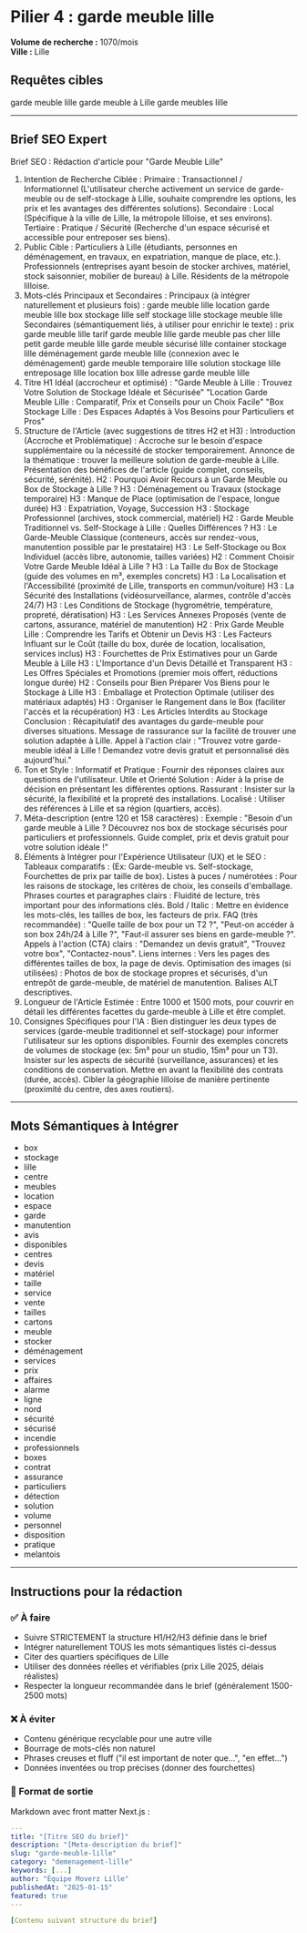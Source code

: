 # Pilier 4 : garde meuble lille

**Volume de recherche :** 1070/mois  
**Ville :** Lille

## Requêtes cibles

garde meuble lille
garde meuble à Lille
garde meubles lille

---

## Brief SEO Expert

Brief SEO : Rédaction d'article pour "Garde Meuble Lille"
1. Intention de Recherche Ciblée :
Primaire : Transactionnel / Informationnel (L'utilisateur cherche activement un service de garde-meuble ou de self-stockage à Lille, souhaite comprendre les options, les prix et les avantages des différentes solutions).
Secondaire : Local (Spécifique à la ville de Lille, la métropole lilloise, et ses environs).
Tertiaire : Pratique / Sécurité (Recherche d'un espace sécurisé et accessible pour entreposer ses biens).
2. Public Cible :
Particuliers à Lille (étudiants, personnes en déménagement, en travaux, en expatriation, manque de place, etc.).
Professionnels (entreprises ayant besoin de stocker archives, matériel, stock saisonnier, mobilier de bureau) à Lille.
Résidents de la métropole lilloise.
3. Mots-clés Principaux et Secondaires :
Principaux (à intégrer naturellement et plusieurs fois) :
garde meuble lille
location garde meuble lille
box stockage lille
self stockage lille
stockage meuble lille
Secondaires (sémantiquement liés, à utiliser pour enrichir le texte) :
prix garde meuble lille
tarif garde meuble lille
garde meuble pas cher lille
petit garde meuble lille
garde meuble sécurisé lille
container stockage lille
déménagement garde meuble lille (connexion avec le déménagement)
garde meuble temporaire lille
solution stockage lille
entreposage lille
location box lille
adresse garde meuble lille
4. Titre H1 Idéal (accrocheur et optimisé) :
"Garde Meuble à Lille : Trouvez Votre Solution de Stockage Idéale et Sécurisée"
"Location Garde Meuble Lille : Comparatif, Prix et Conseils pour un Choix Facile"
"Box Stockage Lille : Des Espaces Adaptés à Vos Besoins pour Particuliers et Pros"
5. Structure de l'Article (avec suggestions de titres H2 et H3) :
Introduction (Accroche et Problématique) :
Accroche sur le besoin d'espace supplémentaire ou la nécessité de stocker temporairement.
Annonce de la thématique : trouver la meilleure solution de garde-meuble à Lille.
Présentation des bénéfices de l'article (guide complet, conseils, sécurité, sérénité).
H2 : Pourquoi Avoir Recours à un Garde Meuble ou Box de Stockage à Lille ?
H3 : Déménagement ou Travaux (stockage temporaire)
H3 : Manque de Place (optimisation de l'espace, longue durée)
H3 : Expatriation, Voyage, Succession
H3 : Stockage Professionnel (archives, stock commercial, matériel)
H2 : Garde Meuble Traditionnel vs. Self-Stockage à Lille : Quelles Différences ?
H3 : Le Garde-Meuble Classique (conteneurs, accès sur rendez-vous, manutention possible par le prestataire)
H3 : Le Self-Stockage ou Box Individuel (accès libre, autonomie, tailles variées)
H2 : Comment Choisir Votre Garde Meuble Idéal à Lille ?
H3 : La Taille du Box de Stockage (guide des volumes en m³, exemples concrets)
H3 : La Localisation et l'Accessibilité (proximité de Lille, transports en commun/voiture)
H3 : La Sécurité des Installations (vidéosurveillance, alarmes, contrôle d'accès 24/7)
H3 : Les Conditions de Stockage (hygrométrie, température, propreté, dératisation)
H3 : Les Services Annexes Proposés (vente de cartons, assurance, matériel de manutention)
H2 : Prix Garde Meuble Lille : Comprendre les Tarifs et Obtenir un Devis
H3 : Les Facteurs Influant sur le Coût (taille du box, durée de location, localisation, services inclus)
H3 : Fourchettes de Prix Estimatives pour un Garde Meuble à Lille
H3 : L'Importance d'un Devis Détaillé et Transparent
H3 : Les Offres Spéciales et Promotions (premier mois offert, réductions longue durée)
H2 : Conseils pour Bien Préparer Vos Biens pour le Stockage à Lille
H3 : Emballage et Protection Optimale (utiliser des matériaux adaptés)
H3 : Organiser le Rangement dans le Box (faciliter l'accès et la récupération)
H3 : Les Articles Interdits au Stockage
Conclusion :
Récapitulatif des avantages du garde-meuble pour diverses situations.
Message de rassurance sur la facilité de trouver une solution adaptée à Lille.
Appel à l'action clair : "Trouvez votre garde-meuble idéal à Lille ! Demandez votre devis gratuit et personnalisé dès aujourd'hui."
6. Ton et Style :
Informatif et Pratique : Fournir des réponses claires aux questions de l'utilisateur.
Utile et Orienté Solution : Aider à la prise de décision en présentant les différentes options.
Rassurant : Insister sur la sécurité, la flexibilité et la propreté des installations.
Localisé : Utiliser des références à Lille et sa région (quartiers, accès).
7. Méta-description (entre 120 et 158 caractères) :
Exemple : "Besoin d'un garde meuble à Lille ? Découvrez nos box de stockage sécurisés pour particuliers et professionnels. Guide complet, prix et devis gratuit pour votre solution idéale !"
8. Éléments à Intégrer pour l'Expérience Utilisateur (UX) et le SEO :
Tableaux comparatifs : (Ex: Garde-meuble vs. Self-stockage, Fourchettes de prix par taille de box).
Listes à puces / numérotées : Pour les raisons de stockage, les critères de choix, les conseils d'emballage.
Phrases courtes et paragraphes clairs : Fluidité de lecture, très important pour des informations clés.
Bold / Italic : Mettre en évidence les mots-clés, les tailles de box, les facteurs de prix.
FAQ (très recommandée) : "Quelle taille de box pour un T2 ?", "Peut-on accéder à son box 24h/24 à Lille ?", "Faut-il assurer ses biens en garde-meuble ?".
Appels à l'action (CTA) clairs : "Demandez un devis gratuit", "Trouvez votre box", "Contactez-nous".
Liens internes : Vers les pages des différentes tailles de box, la page de devis.
Optimisation des images (si utilisées) : Photos de box de stockage propres et sécurisés, d'un entrepôt de garde-meuble, de matériel de manutention. Balises ALT descriptives.
9. Longueur de l'Article Estimée :
Entre 1000 et 1500 mots, pour couvrir en détail les différentes facettes du garde-meuble à Lille et être complet.
10. Consignes Spécifiques pour l'IA :
Bien distinguer les deux types de services (garde-meuble traditionnel et self-stockage) pour informer l'utilisateur sur les options disponibles.
Fournir des exemples concrets de volumes de stockage (ex: 5m³ pour un studio, 15m³ pour un T3).
Insister sur les aspects de sécurité (surveillance, assurances) et les conditions de conservation.
Mettre en avant la flexibilité des contrats (durée, accès).
Cibler la géographie lilloise de manière pertinente (proximité du centre, des axes routiers).

---

## Mots Sémantiques à Intégrer

- box
- stockage
- lille
- centre
- meubles
- location
- espace
- garde
- manutention
- avis
- disponibles
- centres
- devis
- matériel
- taille
- service
- vente
- tailles
- cartons
- meuble
- stocker
- déménagement
- services
- prix
- affaires
- alarme
- ligne
- nord
- sécurité
- sécurisé
- incendie
- professionnels
- boxes
- contrat
- assurance
- particuliers
- détection
- solution
- volume
- personnel
- disposition
- pratique
- melantois

---

## Instructions pour la rédaction

### ✅ À faire
- Suivre STRICTEMENT la structure H1/H2/H3 définie dans le brief
- Intégrer naturellement TOUS les mots sémantiques listés ci-dessus
- Citer des quartiers spécifiques de Lille
- Utiliser des données réelles et vérifiables (prix Lille 2025, délais réalistes)
- Respecter la longueur recommandée dans le brief (généralement 1500-2500 mots)

### ❌ À éviter
- Contenu générique recyclable pour une autre ville
- Bourrage de mots-clés non naturel
- Phrases creuses et fluff ("il est important de noter que...", "en effet...")
- Données inventées ou trop précises (donner des fourchettes)

### 🎯 Format de sortie
Markdown avec front matter Next.js :

```yaml
---
title: "[Titre SEO du brief]"
description: "[Meta-description du brief]"
slug: "garde-meuble-lille"
category: "demenagement-lille"
keywords: [...]
author: "Équipe Moverz Lille"
publishedAt: "2025-01-15"
featured: true
---

[Contenu suivant structure du brief]
```

